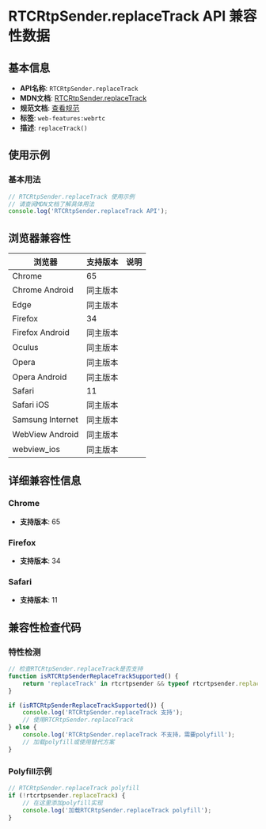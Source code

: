 # RTCRtpSender.replaceTrack API 兼容性数据

## 基本信息

- **API名称**: `RTCRtpSender.replaceTrack`
- **MDN文档**: [RTCRtpSender.replaceTrack](https://developer.mozilla.org/docs/Web/API/RTCRtpSender/replaceTrack)
- **规范文档**: [查看规范](https://w3c.github.io/webrtc-pc/#dom-rtcrtpsender-replacetrack)
- **标签**: `web-features:webrtc`
- **描述**: `replaceTrack()`

## 使用示例

### 基本用法

```javascript
// RTCRtpSender.replaceTrack 使用示例
// 请查阅MDN文档了解具体用法
console.log('RTCRtpSender.replaceTrack API');
```

## 浏览器兼容性

| 浏览器 | 支持版本 | 说明 |
|--------|----------|------|
| Chrome | 65 |  |
| Chrome Android | 同主版本 |  |
| Edge | 同主版本 |  |
| Firefox | 34 |  |
| Firefox Android | 同主版本 |  |
| Oculus | 同主版本 |  |
| Opera | 同主版本 |  |
| Opera Android | 同主版本 |  |
| Safari | 11 |  |
| Safari iOS | 同主版本 |  |
| Samsung Internet | 同主版本 |  |
| WebView Android | 同主版本 |  |
| webview_ios | 同主版本 |  |

## 详细兼容性信息

### Chrome

- **支持版本**: 65

### Firefox

- **支持版本**: 34

### Safari

- **支持版本**: 11

## 兼容性检查代码

### 特性检测

```javascript
// 检查RTCRtpSender.replaceTrack是否支持
function isRTCRtpSenderReplaceTrackSupported() {
    return 'replaceTrack' in rtcrtpsender && typeof rtcrtpsender.replaceTrack === 'function';
}

if (isRTCRtpSenderReplaceTrackSupported()) {
    console.log('RTCRtpSender.replaceTrack 支持');
    // 使用RTCRtpSender.replaceTrack
} else {
    console.log('RTCRtpSender.replaceTrack 不支持，需要polyfill');
    // 加载polyfill或使用替代方案
}
```

### Polyfill示例

```javascript
// RTCRtpSender.replaceTrack polyfill
if (!rtcrtpsender.replaceTrack) {
    // 在这里添加polyfill实现
    console.log('加载RTCRtpSender.replaceTrack polyfill');
}
```

